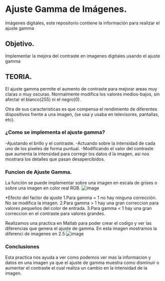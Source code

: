 # Ajuste Gamma de Imágenes.
Imágenes digitales, este repositorio contiene la información para realizar el ajuste gamma

## Objetivo.
Implementar la mejora del contraste en imagenes digitales usando el ajuste gamma
##                                TEORIA.
El ajuste gamma permite el aumento de contraste para mejorar areas muy claras o muy oscuras. Normalmente modifica los valores medios-bajos, sin afectar el blanco(255) ni el negro(0).

Otra de sus caracteristicas es que compensa el rendimiento de diferentes dispositivos frente a una imagen, (se usa y usaba en televisores, pantallas, etc).

### ¿Como se implementa el ajuste gamma?

-Ajustando el brillo y el contraste.
-Actuando sobre la intensidad de cada uno de los pixeles de forma puntual.
-Modificando el valor del contraste que aumenta la intensidad para corregir los datos d la imagen, asi nos mostrara los detalles que pasan desapercibidos.

### Funcion de Ajuste Gamma.
La función se puede implementar sobre una imagen en escala de grises o sobre una imagen en color real RGB.
![image](https://user-images.githubusercontent.com/114626288/192913158-df84c2e3-bb4f-4bcd-99fe-c50e3fe1b03f.png)

*Efecto del factor de ajuste
1.Para gamma = 1 no hay ninguna corrección. No se modifica la imagen.
2.Para gamma > 1 hay una gran correccion para valores pequeños del color de entrada.
3.Para gamma < 1 hay una gran correccion en el contraste para valores grandes.

Realizamos una practica en Matlab para poder crear el codigo y ver las diferencias que genera el ajuste de gamma.
En esta imagen mostramos la diferenci de imagenes en 2.5
![image](https://user-images.githubusercontent.com/114626288/192913416-a0bea33f-d9b8-4e3c-87bd-f7dab14c007e.png)

### Conclusiones 
Esta practica nos ayuda a ver como podemos ver mas la informacion y datos en una imagen  ya que el ajuste de gamma muestra como disminuir o aumentar el contraste el cual realiza un cambio en la intensidad de la imagen.
